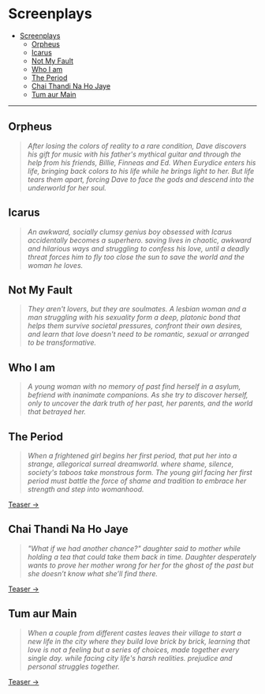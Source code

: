 # Screenplays 

- [Screenplays](#screenplays)
  - [Orpheus](#orpheus)
  - [Icarus](#icarus)
  - [Not My Fault](#not-my-fault)
  - [Who I am](#who-i-am)
  - [The Period](#the-period)
  - [Chai Thandi Na Ho Jaye](#chai-thandi-na-ho-jaye)
  - [Tum aur Main](#tum-aur-main)

----

## Orpheus

> *After losing the colors of reality to a rare condition, Dave discovers his gift for music with his father's mythical guitar and through the help from his friends, Billie, Finneas and Ed. When Eurydice enters his life, bringing back colors to his life while he brings light to her. But life tears them apart, forcing Dave to face the gods and descend into the underworld for her soul.*

## Icarus

> *An awkward, socially clumsy genius boy obsessed with Icarus accidentally becomes a superhero. saving lives in chaotic, awkward and hilarious ways and struggling to confess his love, until a deadly threat forces him to fly too close the sun to save the world and the woman he loves.*

## Not My Fault

> *They aren't lovers, but they are soulmates. A lesbian woman and a man struggling with his sexuality form a deep, platonic bond that helps them survive societal pressures, confront their own desires, and learn that love doesn't need to be romantic, sexual or arranged to be transformative.*

## Who I am

> *A young woman with no memory of past find herself in a asylum, befriend with inanimate companions. As she try to discover herself, only to uncover the dark truth of her past, her parents, and the world that betrayed her.*

## The Period

> *When a frightened girl begins her first period, that put her into a strange, allegorical surreal dreamworld. where shame, silence, society's taboos take monstrous form. The young girl facing her first period must battle the force of shame and tradition to embrace her strength and step into womanhood.*

[Teaser →](the-period/the-period.html)

## Chai Thandi Na Ho Jaye

> *"What if we had another chance?" daughter said to mother while holding a tea that could take them back in time. Daughter desperately wants to prove her mother wrong for her for the ghost of the past but she doesn’t know what she’ll find there.*

[Teaser →](chai-thandi-na-ho-jaye/chai-thandi-na-ho-jaye.html)

## Tum aur Main

> *When a couple from different castes leaves their village to start a new life in the city where they build love brick by brick, learning that love is not a feeling but a series of choices, made together every single day. while facing city life's harsh realities. prejudice and personal struggles together.*

[Teaser →](tum-aur-main/tum-aur-main.html)
